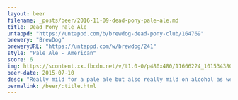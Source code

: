```yaml
---
layout: beer
filename: _posts/beer/2016-11-09-dead-pony-pale-ale.md
title: Dead Pony Pale Ale
untappd: "https://untappd.com/b/brewdog-dead-pony-club/164769"
brewery: "BrewDog"
breweryURL: "https://untappd.com/w/brewdog/241"
style: "Pale Ale - American"
score: 6
img: https://scontent.xx.fbcdn.net/v/t1.0-0/p480x480/11666224_10153438038048745_8968016209259531630_n.jpg?oh=58ef4d5192993b385dc0f0bf1894dd05&oe=59094542
beer-date: 2015-07-10
desc: "Really mild for a pale ale but also really mild on alcohol as well. Guess it would be good if you’re just getting into beer"
permalink: /beer/:title.html
---
```

